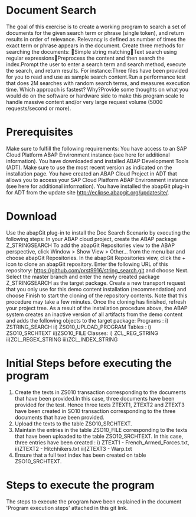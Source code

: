 # Document Search
The goal of this exercise is to create a working program to search a set of documents for the given search term or phrase (single token), and return results in order of relevance. Relevancy is defined as number of times the exact term or phrase appears in the document. Create three methods for searching the documents: Simple string matchingText search using regular expressionsPreprocess the content and then search the index.Prompt the user to enter a search term and search method, execute the search, and return results. 
For instance:Three files have been provided for you to read and use as sample search content.Run a performance test that does 2M searches with random search terms, and measures execution time. Which approach is fastest? Why?Provide some thoughts on what you would do on the software or hardware side to make this program scale to handle massive content and/or very large request volume (5000 requests/second or more). 
# Prerequisites
Make sure to fulfill the following requirements:
You have access to an SAP Cloud Platform ABAP Environment instance (see here for additional information).
You have downloaded and installed ABAP Development Tools (ADT). Make sure to use the most recent version as indicated on the installation page.
You have created an ABAP Cloud Project in ADT that allows you to access your SAP Cloud Platform ABAP Environment instance (see here for additional information).
You have installed the abapGit plug-in for ADT from the update site http://eclipse.abapgit.org/updatesite/.
# Download
Use the abapGit plug-in to install the Doc Search Scenario by executing the following steps:
In your ABAP cloud project, create the ABAP package Z_STRINGSEARCH
To add the abapGit Repositories view to the ABAP perspective, click Window > Show View > Other... from the menu bar and choose abapGit Repositories.
In the abapGit Repositories view, click the + icon to clone an abapGit repository.
Enter the following URL of this repository: https://github.com/prst9916/string_search.git and choose Next.
Select the master branch and enter the newly created package Z_STRINGSEARCH as the target package.
Create a new transport request that you only use for this demo content installation (recommendation) and choose Finish to start the cloning of the repository contents. Note that this procedure may take a few minutes.
Once the cloning has finished, refresh your project tree.
As a result of the installation procedure above, the ABAP system creates an inactive version of all artifacts from the demo content and adds the following objects to the target package:
Programs : 
i)  ZSTRING_SEARCH
ii) ZSO10_UPLOAD_PROGRAM
Tables : 
i) ZSO10_SRCHTEXT
ii)ZSO10_FILE
Classes:
i) ZCL_REG_STRING
ii)ZCL_REGEX_STRING
iii)ZCL_INDEX_STRING
# Initial Steps before executing the program
1) Create the texts in ZS010 transaction corresponding to the documents that have been provided.In this case, three documents have been provided for the test. Hence three texts ZTEXT1, ZTEXT2 and ZTEXT3 have been created in SO10 transaction corresponding to the three documents that have been provided.
2) Upload the texts to the table ZSO10_SRCHTEXT.
3) Maintain the entries in the table ZSO10_FILE corresponding to the texts that have been uploaded to the table ZSO10_SRCHTEXT. In this case, three entries have been created : i) ZTEXT1 - French_Armed_Forces.txt, ii)ZTEXT2 - Hitchhikers.txt iii)ZTEXT3 - Warp.txt
4) Ensure that a full text index has been created on table ZSO10_SRCHTEXT.
# Steps to execute the program
The steps to execute the program have been explained in the document 'Program execution steps' attached in this git link.
